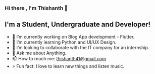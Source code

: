 ### Hi there , I'm Thishanth 👋

## I'm a Student, Undergraduate and Developer!

- 🔭 I’m currently working on Blog App development - Flutter.
- 🌱 I’m currently learning Python and UI/UX Design.
- 👯 I’m looking to collaborate with the IT company for an internship.
- 💬 Ask me about Anything.
- 📫 How to reach me: thishanth41@gmail.com
- ⚡ Fun fact: I love to learn new things and listen music.

